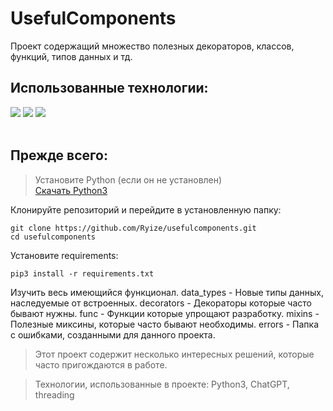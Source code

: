 # UsefulComponents

Проект содержащий множество полезных декораторов, классов, функций, типов данных и тд.

## Использованные технологии: 


![](https://img.shields.io/badge/Python-3776AB?style=for-the-badge&logo=python&logoColor=white)
![](https://img.shields.io/badge/chatGPT-74aa9c?style=for-the-badge&logo=openai&logoColor=white)
![](https://img.shields.io/badge/markdown-%23000000.svg?style=for-the-badge&logo=markdown&logoColor=white)
<br><br>

## Прежде всего:

> Установите Python (если он не установлен)<br>
> [Скачать Python3](https://www.python.org/downloads/)

Клонируйте репозиторий и перейдите в установленную папку:
```
git clone https://github.com/Ryize/usefulcomponents.git
cd usefulcomponents
```

Установите requirements:
```
pip3 install -r requirements.txt
```

Изучить весь имеющийся функционал.
data_types - Новые типы данных, наследуемые от встроенных.
decorators - Декораторы которые часто бывают нужны.
func - Функции которые упрощают разработку.
mixins - Полезные миксины, которые часто бывают необходимы.
errors - Папка с ошибками, созданными для данного проекта.

> Этот проект содержит несколько интересных решений, которые часто пригождаются в работе.

> Технологии, использованные в проекте: Python3, ChatGPT, threading
